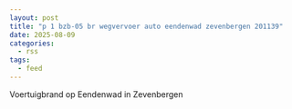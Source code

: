 ```yaml
---
layout: post
title: "p 1 bzb-05 br wegvervoer auto eendenwad zevenbergen 201139"
date: 2025-08-09
categories: 
  - rss
tags: 
  - feed
---
```


Voertuigbrand op Eendenwad in Zevenbergen
